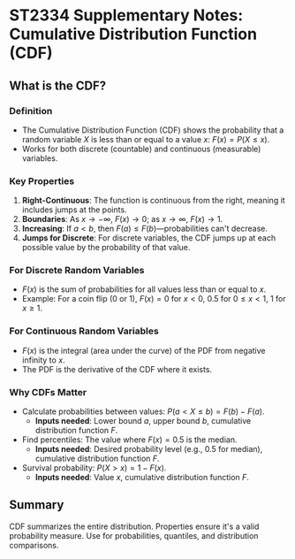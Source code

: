 # ST2334 Supplementary Notes: Cumulative Distribution Function (CDF)

## What is the CDF?

### Definition
- The Cumulative Distribution Function (CDF) shows the probability that a random variable $X$ is less than or equal to a value $x$: $F(x) = P(X \leq x)$.
- Works for both discrete (countable) and continuous (measurable) variables.

### Key Properties
1. **Right-Continuous**: The function is continuous from the right, meaning it includes jumps at the points.
2. **Boundaries**: As $x \to -\infty$, $F(x) \to 0$; as $x \to \infty$, $F(x) \to 1$.
3. **Increasing**: If $a < b$, then $F(a) \leq F(b)$—probabilities can't decrease.
4. **Jumps for Discrete**: For discrete variables, the CDF jumps up at each possible value by the probability of that value.

### For Discrete Random Variables
- $F(x)$ is the sum of probabilities for all values less than or equal to $x$.
- Example: For a coin flip (0 or 1), $F(x) = 0$ for $x < 0$, $0.5$ for $0 \leq x < 1$, $1$ for $x \geq 1$.

### For Continuous Random Variables
- $F(x)$ is the integral (area under the curve) of the PDF from negative infinity to $x$.
- The PDF is the derivative of the CDF where it exists.

### Why CDFs Matter
- Calculate probabilities between values: $P(a < X \leq b) = F(b) - F(a)$.
  - **Inputs needed**: Lower bound $a$, upper bound $b$, cumulative distribution function $F$.
- Find percentiles: The value where $F(x) = 0.5$ is the median.
  - **Inputs needed**: Desired probability level (e.g., 0.5 for median), cumulative distribution function $F$.
- Survival probability: $P(X > x) = 1 - F(x)$.
  - **Inputs needed**: Value $x$, cumulative distribution function $F$.

## Summary
CDF summarizes the entire distribution. Properties ensure it's a valid probability measure. Use for probabilities, quantiles, and distribution comparisons.